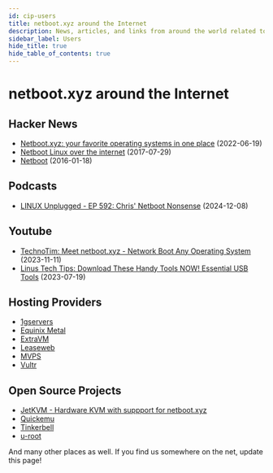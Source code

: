 ```yaml
---
id: cip-users
title: netboot.xyz around the Internet
description: News, articles, and links from around the world related to netboot.xyz
sidebar_label: Users
hide_title: true
hide_table_of_contents: true
---
```


# netboot.xyz around the Internet

## Hacker News

- [Netboot.xyz: your favorite operating systems in one place](https://news.ycombinator.com/item?id=31814288) (2022-06-19)
- [Netboot Linux over the internet](https://news.ycombinator.com/item?id=14883590) (2017-07-29)
- [Netboot](https://news.ycombinator.com/item?id=10923460) (2016-01-18)

## Podcasts

- [LINUX Unplugged - EP 592: Chris' Netboot Nonsense](https://www.jupiterbroadcasting.com/show/linux-unplugged/592/) (2024-12-08)

## Youtube

- [TechnoTim: Meet netboot.xyz - Network Boot Any Operating System](https://youtu.be/4btW5x_clpg) (2023-11-11)
- [Linus Tech Tips: Download These Handy Tools NOW! Essential USB Tools](https://youtu.be/0EtgwIajVqs?t=426) (2023-07-19)

## Hosting Providers

- [1gservers](https://1gservers.com/blog/system-administration/booting-into-netboot-xyz-is-now-supported/)
- [Equinix Metal](https://deploy.equinix.com/developers/docs/metal/operating-systems/custom-ipxe/)
- [ExtraVM](https://extravm.com/billing/knowledgebase/39/Can-I-use-my-own-ISO-on-VPS.html)
- [Leaseweb](https://kb.leaseweb.com/products/dedicated-server/installing-servers-using-your-own-pxe-boot-environment/)
- [MVPS](https://www.mvps.net/docs/how-to-use-netboot-xyz-iso-to-install-other-operating-systems-on-your-vps/)
- [Vultr](https://www.vultr.com/docs/ipxe-boot-feature/)

## Open Source Projects

- [JetKVM - Hardware KVM with suppport for netboot.xyz](https://jetkvm.com/)
- [Quickemu](https://github.com/quickemu-project/quickemu)
- [Tinkerbell](https://tinkerbell.org/examples/netboot-xyz/)
- [u-root](https://github.com/u-root/u-root/blob/main/cmds/exp/cloudinitpxecom/cloudinitpxecom.go)

And many other places as well. If you find us somewhere on the net, update this page!
